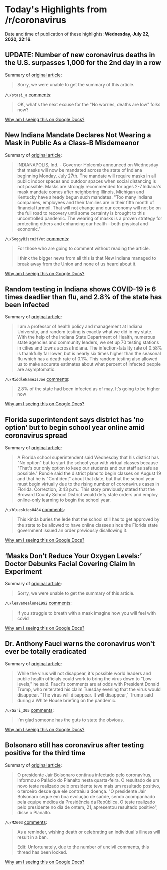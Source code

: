 # Today's Highlights from /r/coronavirus

Date and time of publication of these highlights: **Wednesday, July 22, 2020, 22:16**.

## UPDATE: Number of new coronavirus deaths in the U.S. surpasses 1,000 for the 2nd day in a row

Summary of [original article](https://twitter.com/BNODesk/status/1286082335591604224):

> Sorry, we were unable to get the summary of this article.

`/u/stasi_a` [comments](https://www.reddit.com/r/Coronavirus/comments/hw4uxm/update_number_of_new_coronavirus_deaths_in_the_us/):

> OK, what's the next excuse for the "No worries, deaths are low" folks now?

[Why am I seeing this on Google Docs?](https://docs.google.com/document/d/1Dc6We63vOXIZsc0op-Bt4abqkYjXzOigalQqFxmvvbM/edit?usp=sharing)

## New Indiana Mandate Declares Not Wearing a Mask in Public As a Class-B Misdemeanor

Summary of [original article](https://www.tristatehomepage.com/news/local-news/watch-live-gov-holcomb-gives-indiana-covid-19-update-7/):

> INDIANAPOLIS, Ind. - Governor Holcomb announced on Wednesday that masks will now be mandated across the state of Indiana beginning Monday, July 27th. The mandate will require masks in all public indoor spaces and outdoor spaces when social distancing is not possible. Masks are strongly recommended for ages 2-7.Indiana's mask mandate comes after neighboring Illinois, Michigan and Kentucky have already begun such mandates. "Too many Indiana companies, employees and their families are in their fifth month of financial turmoil. That will not change and our economy will not be on the full road to recovery until some certainty is brought to this uncontrolled pandemic. The wearing of masks is a proven strategy for protecting others and enhancing our health - both physical and economic."

`/u/SoggyBiscuitVet` [comments](https://www.reddit.com/r/Coronavirus/comments/hw0e8n/new_indiana_mandate_declares_not_wearing_a_mask/):

> For those who are going to comment without reading the article.
> 
> I think the bigger news from all this is that New Indiana managed to break away from the Union and none of us heard about it.

[Why am I seeing this on Google Docs?](https://docs.google.com/document/d/1Dc6We63vOXIZsc0op-Bt4abqkYjXzOigalQqFxmvvbM/edit?usp=sharing)

## Random testing in Indiana shows COVID-19 is 6 times deadlier than flu, and 2.8% of the state has been infected

Summary of [original article](https://theconversation.com/random-testing-in-indiana-shows-covid-19-is-6-times-deadlier-than-flu-and-2-8-of-the-state-has-been-infected-138709):

> I am a professor of health policy and management at Indiana University, and random testing is exactly what we did in my state. With the help of the Indiana State Department of Health, numerous state agencies and community leaders, we set up 70 testing stations in cities and towns across Indiana. The infection-fatality rate of 0.58% is thankfully far lower, but is nearly six times higher than the seasonal flu which has a death rate of 0.1%. This random testing also allowed us to make accurate estimates about what percent of infected people are asymptomatic.

`/u/MiddleNameIsJoe` [comments](https://www.reddit.com/r/Coronavirus/comments/hvxmyp/random_testing_in_indiana_shows_covid19_is_6/):

> 2.8% of the state had been infected as of may.  It’s going to be higher now

[Why am I seeing this on Google Docs?](https://docs.google.com/document/d/1Dc6We63vOXIZsc0op-Bt4abqkYjXzOigalQqFxmvvbM/edit?usp=sharing)

## Florida superintendent says district has 'no option' but to begin school year online amid coronavirus spread

Summary of [original article](https://www.newsweek.com/florida-superintendent-defy-state-order-reopen-schools-1519770):

> A Florida school superintendent said Wednesday that his district has "No option" but to start the school year with virtual classes because "That's our only option to keep our students and our staff as safe as possible." Runcie said the district plans to begin classes on August 19 and that he is "Confident" about that date, but that the school year must begin virtually due to the rising number of coronavirus cases in Florida. Correction, 3:43 p.m.: This story previously stated that the Broward County School District would defy state orders and employ online-only learning to begin the school year.

`/u/blueskies8484` [comments](https://www.reddit.com/r/Coronavirus/comments/hw0xbb/florida_superintendent_says_district_has_no/):

> This kinda buries the lede that the school still has to get approved by the state to be allowed to have online classes since the Florida state government issued an order previously disallowing it.

[Why am I seeing this on Google Docs?](https://docs.google.com/document/d/1Dc6We63vOXIZsc0op-Bt4abqkYjXzOigalQqFxmvvbM/edit?usp=sharing)

## ‘Masks Don’t Reduce Your Oxygen Levels:’ Doctor Debunks Facial Covering Claim In Experiment

Summary of [original article](https://fox6now.com/2020/07/15/masks-dont-reduce-your-oxygen-levels-doctor-debunks-facial-covering-claim-in-experiment/):

> Sorry, we were unable to get the summary of this article.

`/u/leavemealone1992` [comments](https://www.reddit.com/r/Coronavirus/comments/hw2h7m/masks_dont_reduce_your_oxygen_levels_doctor/):

> If you struggle to breath with a mask imagine how you will feel with covid

[Why am I seeing this on Google Docs?](https://docs.google.com/document/d/1Dc6We63vOXIZsc0op-Bt4abqkYjXzOigalQqFxmvvbM/edit?usp=sharing)

## Dr. Anthony Fauci warns the coronavirus won't ever be totally eradicated

Summary of [original article](https://www.cnbc.com/2020/07/22/dr-anthony-fauci-warns-the-coronavirus-wont-ever-be-totally-eradicated.html):

> While the virus will not disappear, it's possible world leaders and public health officials could work to bring the virus down to "Low levels," he said. Fauci's comments are at odds with President Donald Trump, who reiterated his claim Tuesday evening that the virus would disappear. "The virus will disappear. It will disappear," Trump said during a White House briefing on the pandemic.

`/u/Gari_305` [comments](https://www.reddit.com/r/Coronavirus/comments/hvvc4m/dr_anthony_fauci_warns_the_coronavirus_wont_ever/):

> I'm glad someone has the guts to state the obvious.

[Why am I seeing this on Google Docs?](https://docs.google.com/document/d/1Dc6We63vOXIZsc0op-Bt4abqkYjXzOigalQqFxmvvbM/edit?usp=sharing)

## Bolsonaro still has coronavirus after testing positive for the third time

Summary of [original article](https://g1.globo.com/politica/noticia/2020/07/22/bolsonaro-faz-novo-teste-e-continua-com-coronavirus.ghtml):

> O presidente Jair Bolsonaro continua infectado pelo coronavírus, informou o Palácio do Planalto nesta quarta-feira. O resultado de um novo teste realizado pelo presidente teve mais um resultado positivo, o terceiro desde que ele contraiu a doença. "O presidente Jair Bolsonaro segue em boa evolução de saúde, sendo acompanhado pela equipe médica da Presidência da República. O teste realizado pelo presidente no dia de ontem, 21, apresentou resultado positivo", disse o Planalto.

`/u/MZ603` [comments](https://www.reddit.com/r/Coronavirus/comments/hvsxlr/bolsonaro_still_has_coronavirus_after_testing/):

> As a reminder, wishing death or celebrating an individual's illness will result in a ban.
> 
> Edit: Unfortunately, due to the number of uncivil comments, this thread has been locked.

[Why am I seeing this on Google Docs?](https://docs.google.com/document/d/1Dc6We63vOXIZsc0op-Bt4abqkYjXzOigalQqFxmvvbM/edit?usp=sharing)

